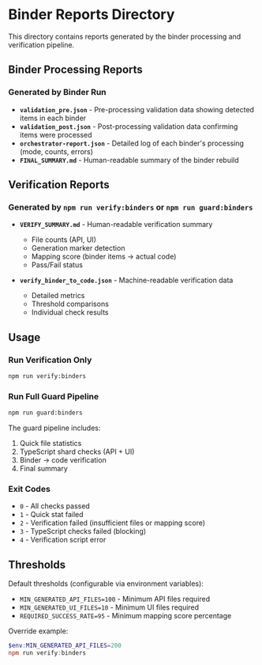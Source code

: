 # Binder Reports Directory

This directory contains reports generated by the binder processing and verification pipeline.

## Binder Processing Reports

### Generated by Binder Run
- **`validation_pre.json`** - Pre-processing validation data showing detected items in each binder
- **`validation_post.json`** - Post-processing validation data confirming items were processed
- **`orchestrator-report.json`** - Detailed log of each binder's processing (mode, counts, errors)
- **`FINAL_SUMMARY.md`** - Human-readable summary of the binder rebuild

## Verification Reports

### Generated by `npm run verify:binders` or `npm run guard:binders`
- **`VERIFY_SUMMARY.md`** - Human-readable verification summary
  - File counts (API, UI)
  - Generation marker detection
  - Mapping score (binder items → actual code)
  - Pass/Fail status
  
- **`verify_binder_to_code.json`** - Machine-readable verification data
  - Detailed metrics
  - Threshold comparisons
  - Individual check results

## Usage

### Run Verification Only
```bash
npm run verify:binders
```

### Run Full Guard Pipeline
```bash
npm run guard:binders
```

The guard pipeline includes:
1. Quick file statistics
2. TypeScript shard checks (API + UI)
3. Binder → code verification
4. Final summary

### Exit Codes
- `0` - All checks passed
- `1` - Quick stat failed
- `2` - Verification failed (insufficient files or mapping score)
- `3` - TypeScript checks failed (blocking)
- `4` - Verification script error

## Thresholds

Default thresholds (configurable via environment variables):
- `MIN_GENERATED_API_FILES=100` - Minimum API files required
- `MIN_GENERATED_UI_FILES=10` - Minimum UI files required
- `REQUIRED_SUCCESS_RATE=95` - Minimum mapping score percentage

Override example:
```powershell
$env:MIN_GENERATED_API_FILES=200
npm run verify:binders
```

